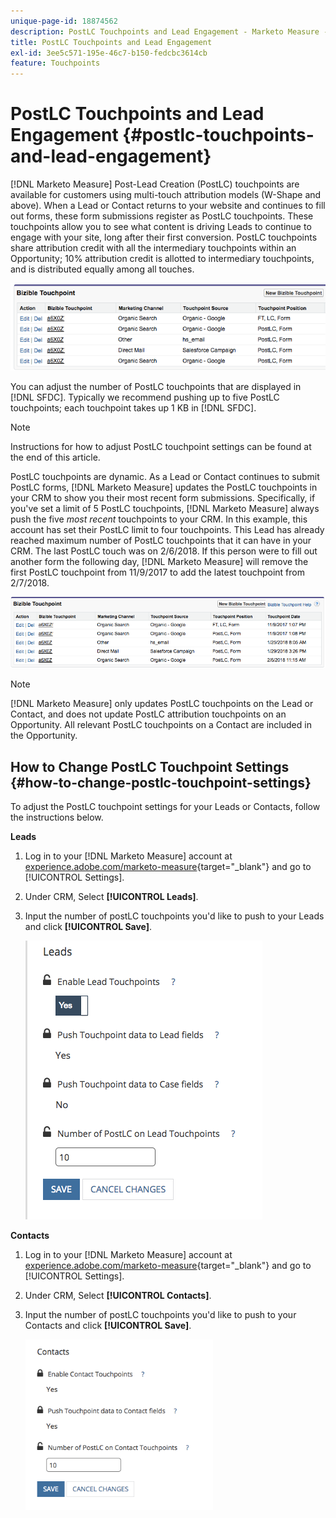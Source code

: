 ```yaml
---
unique-page-id: 18874562
description: PostLC Touchpoints and Lead Engagement - Marketo Measure - Product Documentation
title: PostLC Touchpoints and Lead Engagement
exl-id: 3ee5c571-195e-46c7-b150-fedcbc3614cb
feature: Touchpoints
---
```

# PostLC Touchpoints and Lead Engagement {#postlc-touchpoints-and-lead-engagement}

[!DNL Marketo Measure] Post-Lead Creation (PostLC) touchpoints are available for customers using multi-touch attribution models (W-Shape and above). When a Lead or Contact returns to your website and continues to fill out forms, these form submissions register as PostLC touchpoints. These touchpoints allow you to see what content is driving Leads to continue to engage with your site, long after their first conversion. PostLC touchpoints share attribution credit with all the intermediary touchpoints within an Opportunity; 10% attribution credit is allotted to intermediary touchpoints, and is distributed equally among all touches.

![](assets/1.png)

You can adjust the number of PostLC touchpoints that are displayed in [!DNL SFDC]. Typically we recommend pushing up to five PostLC touchpoints; each touchpoint takes up 1 KB in [!DNL SFDC].

>[!NOTE]
>
>Instructions for how to adjust PostLC touchpoint settings can be found at the end of this article.

PostLC touchpoints are dynamic. As a Lead or Contact continues to submit PostLC forms, [!DNL Marketo Measure] updates the PostLC touchpoints in your CRM to show you their most recent form submissions. Specifically, if you've set a limit of 5 PostLC touchpoints, [!DNL Marketo Measure] always push the five _most recent_ touchpoints to your CRM.  In this example, this account has set their PostLC limit to four touchpoints. This Lead has already reached maximum number of PostLC touchpoints that it can have in your CRM. The last PostLC touch was on 2/6/2018. If this person were to fill out another form the following day, [!DNL Marketo Measure] will remove the first PostLC touchpoint from 11/9/2017 to add the latest touchpoint from 2/7/2018.

![](assets/2.png)

>[!NOTE]
>
>[!DNL Marketo Measure] only updates PostLC touchpoints on the Lead or Contact, and does not update PostLC attribution touchpoints on an Opportunity. All relevant PostLC touchpoints on a Contact are included in the Opportunity.

## How to Change PostLC Touchpoint Settings {#how-to-change-postlc-touchpoint-settings}

To adjust the PostLC touchpoint settings for your Leads or Contacts, follow the instructions below.

**Leads**

1. Log in to your [!DNL Marketo Measure] account at [experience.adobe.com/marketo-measure](https://experience.adobe.com/marketo-measure){target="_blank"} and go to [!UICONTROL Settings].

1. Under CRM, Select **[!UICONTROL Leads]**.

1. Input the number of postLC touchpoints you'd like to push to your Leads and click **[!UICONTROL Save]**.

   ![](assets/3.png)

**Contacts**

1. Log in to your [!DNL Marketo Measure] account at [experience.adobe.com/marketo-measure](https://experience.adobe.com/marketo-measure){target="_blank"} and go to [!UICONTROL Settings].

1. Under CRM, Select **[!UICONTROL Contacts]**.

1. Input the number of postLC touchpoints you'd like to push to your Contacts and click **[!UICONTROL Save]**.

   ![](assets/4.png)
